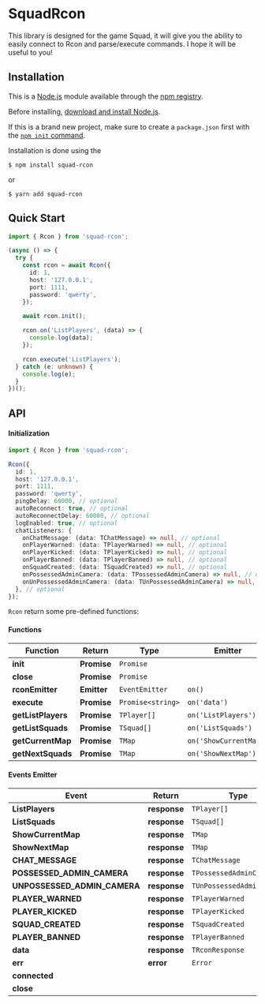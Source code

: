 # SquadRcon

This library is designed for the game Squad, it will give you the ability to easily connect to Rcon and parse/execute commands. I hope it will be useful to you!

## Installation

This is a [Node.js](https://nodejs.org/en/) module available through the
[npm registry](https://www.npmjs.com/).

Before installing, [download and install Node.js](https://nodejs.org/en/download/).

If this is a brand new project, make sure to create a `package.json` first with
the [`npm init` command](https://docs.npmjs.com/creating-a-package-json-file).

Installation is done using the

```console
$ npm install squad-rcon
```

or

```console
$ yarn add squad-rcon
```

## Quick Start

```typescript
import { Rcon } from 'squad-rcon';

(async () => {
  try {
    const rcon = await Rcon({
      id: 1,
      host: '127.0.0.1',
      port: 1111,
      password: 'qwerty',
    });

    await rcon.init();

    rcon.on('ListPlayers', (data) => {
      console.log(data);
    });

    rcon.execute('ListPlayers');
  } catch (e: unknown) {
    console.log(e);
  }
})();
```

## API

#### Initialization

```typescript
import { Rcon } from 'squad-rcon';

Rcon({
  id: 1,
  host: '127.0.0.1',
  port: 1111,
  password: 'qwerty',
  pingDelay: 60000, // optional
  autoReconnect: true, // optional
  autoReconnectDelay: 60000, // optional
  logEnabled: true, // optional
  chatListeners: {
    onChatMessage: (data: TChatMessage) => null, // optional
    onPlayerWarned: (data: TPlayerWarned) => null, // optional
    onPlayerKicked: (data: TPlayerKicked) => null, // optional
    onPlayerBanned: (data: TPlayerBanned) => null, // optional
    onSquadCreated: (data: TSquadCreated) => null, // optional
    onPossessedAdminCamera: (data: TPossessedAdminCamera) => null, // optional
    onUnPossessedAdminCamera: (data: TUnPossessedAdminCamera) => null, // optional
  }, // optional
});
```

`Rcon` return some pre-defined functions:

#### Functions

| Function           | Return      | Type              | Emitter                |
| ------------------ | ----------- | ----------------- | ---------------------- |
| **init**           | **Promise** | `Promise`         |                        |
| **close**          | **Promise** | `Promise`         |                        |
| **rconEmitter**    | **Emitter** | `EventEmitter`    | `on()`                 |
| **execute**        | **Promise** | `Promise<string>` | `on('data')`           |
| **getListPlayers** | **Promise** | `TPlayer[]`       | `on('ListPlayers')`    |
| **getListSquads**  | **Promise** | `TSquad[]`        | `on('ListSquads')`     |
| **getCurrentMap**  | **Promise** | `TMap`            | `on('ShowCurrentMap')` |
| **getNextSquads**  | **Promise** | `TMap`            | `on('ShowNextMap')`    |

#### Events Emitter

| Event                        | Return       | Type                      |
| ---------------------------- | ------------ | ------------------------- |
| **ListPlayers**              | **response** | `TPlayer[]`               |
| **ListSquads**               | **response** | `TSquad[]`                |
| **ShowCurrentMap**           | **response** | `TMap`                    |
| **ShowNextMap**              | **response** | `TMap`                    |
| **CHAT_MESSAGE**             | **response** | `TChatMessage`            |
| **POSSESSED_ADMIN_CAMERA**   | **response** | `TPossessedAdminCamera`   |
| **UNPOSSESSED_ADMIN_CAMERA** | **response** | `TUnPossessedAdminCamera` |
| **PLAYER_WARNED**            | **response** | `TPlayerWarned`           |
| **PLAYER_KICKED**            | **response** | `TPlayerKicked`           |
| **SQUAD_CREATED**            | **response** | `TSquadCreated`           |
| **PLAYER_BANNED**            | **response** | `TPlayerBanned`           |
| **data**                     | **response** | `TRconResponse`           |
| **err**                      | **error**    | `Error`                   |
| **connected**                |              |                           |
| **close**                    |              |                           |

